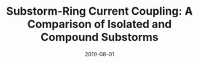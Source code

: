 ---
title: "Substorm-Ring Current Coupling: A Comparison of Isolated and Compound Substorms"
collection: publications
permalink: /publication/2019-08-01-Sandhu
date: 2019-08-01
venue: 'Journal of Geophysical Research: Space Physics'
paperurl: 'https://doi.org/10.1029/2019JA026766'
citation: 'Sandhu, J. K., Rae, I. J., Freeman, M. P., Gkioulidou, M., Forsyth, C., Reeves, G. D., et al. (2019). Substorm-Ring Current Coupling: A Comparison of Isolated and Compound Substorms. Journal of Geophysical Research: Space Physics, 124(8), 6776-6791.'
---